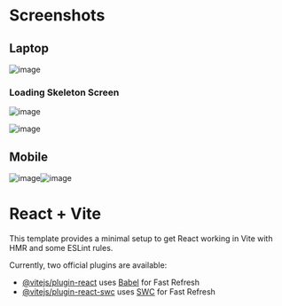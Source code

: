 # Screenshots
## Laptop 
![image](https://github.com/Humancodes/react-user-list/assets/89327185/32151f82-c6d5-4ca6-8404-525ba0c16639)

### Loading Skeleton Screen
![image](https://github.com/Humancodes/react-user-list/assets/89327185/a6f31007-6c80-4ce7-add9-500f4041219d)

![image](https://github.com/Humancodes/react-user-list/assets/89327185/888e6ddb-52a7-42bc-8ff0-46108611fd75)

## Mobile

![image](https://github.com/Humancodes/react-user-list/assets/89327185/02985ef6-928b-43d4-bdc4-48ac4b6a2893)![image](https://github.com/Humancodes/react-user-list/assets/89327185/df07e147-d7c9-494a-ac05-618302f3bdac)








# React + Vite

This template provides a minimal setup to get React working in Vite with HMR and some ESLint rules.

Currently, two official plugins are available:

- [@vitejs/plugin-react](https://github.com/vitejs/vite-plugin-react/blob/main/packages/plugin-react/README.md) uses [Babel](https://babeljs.io/) for Fast Refresh
- [@vitejs/plugin-react-swc](https://github.com/vitejs/vite-plugin-react-swc) uses [SWC](https://swc.rs/) for Fast Refresh
